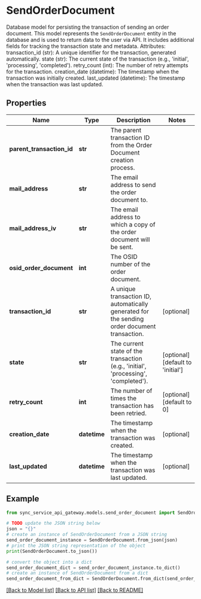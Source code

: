 # SendOrderDocument

Database model for persisting the transaction of sending an order document.  This model represents the `SendOrderDocument` entity in the database and is used to return data to the user via API. It includes additional fields for tracking the transaction state and metadata.  Attributes:     transaction_id (str): A unique identifier for the transaction, generated automatically.     state (str): The current state of the transaction (e.g., 'initial', 'processing', 'completed').     retry_count (int): The number of retry attempts for the transaction.     creation_date (datetime): The timestamp when the transaction was initially created.     last_updated (datetime): The timestamp when the transaction was last updated.

## Properties

Name | Type | Description | Notes
------------ | ------------- | ------------- | -------------
**parent_transaction_id** | **str** | The parent transaction ID from the Order Document creation process. | 
**mail_address** | **str** | The email address to send the order document to. | 
**mail_address_iv** | **str** | The email address to which a copy of the order document will be sent. | 
**osid_order_document** | **int** | The OSID number of the order document. | 
**transaction_id** | **str** | A unique transaction ID, automatically generated for the sending order document transaction. | [optional] 
**state** | **str** | The current state of the transaction (e.g., &#39;initial&#39;, &#39;processing&#39;, &#39;completed&#39;). | [optional] [default to 'initial']
**retry_count** | **int** | The number of times the transaction has been retried. | [optional] [default to 0]
**creation_date** | **datetime** | The timestamp when the transaction was created. | [optional] 
**last_updated** | **datetime** | The timestamp when the transaction was last updated. | [optional] 

## Example

```python
from sync_service_api_gateway.models.send_order_document import SendOrderDocument

# TODO update the JSON string below
json = "{}"
# create an instance of SendOrderDocument from a JSON string
send_order_document_instance = SendOrderDocument.from_json(json)
# print the JSON string representation of the object
print(SendOrderDocument.to_json())

# convert the object into a dict
send_order_document_dict = send_order_document_instance.to_dict()
# create an instance of SendOrderDocument from a dict
send_order_document_from_dict = SendOrderDocument.from_dict(send_order_document_dict)
```
[[Back to Model list]](../README.md#documentation-for-models) [[Back to API list]](../README.md#documentation-for-api-endpoints) [[Back to README]](../README.md)


